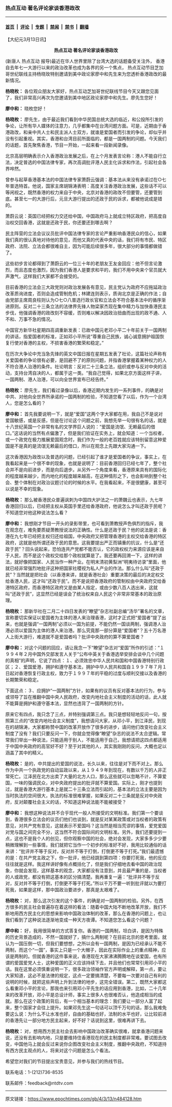 ### 热点互动  著名评论家谈香港政改

---

#### [首页](../../../..?n484128) &nbsp;|&nbsp; [评论](../../../../../epoch-comment?n484128) &nbsp;|&nbsp; [专题](../../../../../epoch-special?n484128) &nbsp;|&nbsp; [禁闻](../../../../../epoch-news?n484128) &nbsp;|&nbsp; [禁书](../../../../../books?n484128) &nbsp;|&nbsp; [翻墙](https://github.com/gfw-breaker/nogfw/blob/master/README.md?n484128)


<div class="post_content" id="artbody" itemprop="articleBody">
 <!-- article content begin -->
 <p>
  【大纪元3月13日讯】
  <b>
   <center>
    <ok href="https://www.epochtimes.com/gb/tag/%E7%83%AD%E7%82%B9%E4%BA%92%E5%8A%A8.html">
     热点互动
    </ok>
    著名评论家谈香港政改
   </center>
  </b>
 </p>
 <p>
  (新唐人
  <ok href="https://www.epochtimes.com/gb/tag/%E7%83%AD%E7%82%B9%E4%BA%92%E5%8A%A8.html">
   热点互动
  </ok>
  报导)最近在华人世界里除了台湾大选的话题备受关注外， 香港自去年七一大游行以来的政治改革也成为各界的另一个焦点， 热点互动节目芝加哥世纪联线主持杨晓玫特别邀请到美中政论家廖中和先生来为您透析香港政改的最新情况。
 </p>
 <p>
  <b>
   杨晓枚：
  </b>
  各位观众朋友大家好，热点互动芝加哥世纪联线节目今天又跟您见面了，我们非常高兴再次为您邀请到美中地区政论家廖中和先生。廖先生您好！
 </p>
 <p>
  <b>
   廖中和：
  </b>
  晓枚您好！
 </p>
 <p>
  <b>
   杨晓枚：
  </b>
  廖先生，由于最近我们看到中华民国总统大选的临近，和公投所引发的争论，让所有华人媒体的注意力，几乎都集中在台湾问题方面。可是，近期由于香港政改，和亲中共人士和民主派人士双方，就谁是爱国者而引发的争论，却似乎并没有引起重视。其实，香港和台湾目前所面临的，都是一国两制的问题。今天我们的话题，首先聚焦香港，节目一开始，一起来看一段新闻录像。
 </p>
 <p>
  北京高层明确表示介入香港政治发展之后，在上个月发表言论称：港人不能自行立法，决定普选的中国法律专家，再次高调批评港人民主化诉求和作法，引起社会各界哗然。
 </p>
 <p>
  曾参与起草香港基本法的中国法律专家萧蔚云强调：基本法从来没有承诺过在○七年普选特首。他说，国家主席胡锦涛表明：高度关注香港政治发展，这些话不可以等闲视之，既然香港的权力来自于中央，北京对香港的政改不但要管，还要管到底。甚至七一的大游行后，元旦大游行提出的还政于民的诉求，都被他说成是错的。
 </p>
 <p>
  萧蔚云说：英国已经把权力交还给中国，中国政府马上就成立特区政府，把高度自治权交回香港，这就是还政于民，你还要还到哪去啊？
 </p>
 <p>
  民主阵营的立法会议议员批评中国法律专家的言论严重影响香港民众的信心，如果我们真的很认真地对待他的意见，而他又真的代表中央的话，我们将有巿民、特区政府、法院、立法会都很难自主，因为可能后续很多年，很大部分的事情都做错了。
 </p>
 <p>
  这些初步言论都得到了萧蔚云的一位三十年的老朋友王友金回应：他不但言论激烈，而且态度也激烈，因为我们香港人是要求和平的，我们不用中央来个官员就大声激气，这样我们大家都不会接受的。
 </p>
 <p>
  目前香港的立法会三大政党则对政治发展各有意见，民主党认为政府不应拖延政治改革质询进度，否则会造成管制危机；林建连则表示，质询北京是正确的作法；自由党部主席周良柱则认为○七○八普选行政长官和立法会不符合基本法中的循序渐进原则。反对二十三条立法的法律界先锋人物梁家杰现在集中精力与加快香港民主步伐，他强调香港的政改刻不容缓，否则难以解决因政治扭曲而出现的政不通、人不和、万事不急的情况。
 </p>
 <p>
  中国官方新华社星期四高调重新发表：已故中国元老邓小平二十年前关于一国两制的讲话，指爱国者的标准，正如邓小平所说“尊重自己民族，诚心诚意拥护祖国恢复行使对香港的主权，不损害香港的繁荣和稳定。”
 </p>
 <p>
  在历次大争论中充当急先锋的英文中国日报在星期五发表了社论，这篇社论声称有关爱国者的争论很有必要，是回避不了的原则问题，并指香港掌握着某种权力的人不符合港人治港的条件。社论明言：反对二十三条立法，组织或参与反对中央的活动，支持台湾自决的人，都属于这一类。“我自己觉得，如果北京方面这样子讲，一国两制、港人治港，可以向全世界宣布已经告终。”
 </p>
 <p>
  <b>
   杨晓枚：
  </b>
  廖先生，我们看过录像以后，香港近期内发生的一系列事件，的确是对中共、对他向全世界所承诺的一国两制的检验，不知道您看了以后，作为一个台湾人，您是怎么看的？
 </p>
 <p>
  <b>
   廖中和：
  </b>
  首先我要说明一下，就是“爱国”这两个字大家都在用，我自己不是说对爱国敏感，或是反感，但是在讨论这个问题之前，我想先举一句很有名的话，就是十八世纪英国一个非常有名的文学界巨人说的：“爱国是流氓、无赖最后的借口。”这话说的当然有点偏激了，但是我们验证在实务上，就会知道：一个当权者，或一个政党在极力推展爱国观念时，我们作为一般的老百姓就应该特别留意这种爱国是不是真的是流氓无赖最后的借口，所以在观念上先跟大家沟通一下。
 </p>
 <p>
  这次香港因为政改以及普选的问题，已经引起了谁才是爱国者的争议，事实上，在我看起来是一个很不幸的现象，也就是说明了：目前香港回归已经七年了，整个社会并不是向前进步，而是向后退步。从另外一个角度来看，香港原来具有的国际化的程度越来越少，而内地化的程度越来越高，在这种情形之下，也会影响到整个社会、整个体制在对政治议题讨论的时候的水平。在我看起来，不是很健康，甚至可以说是不幸的现象。
 </p>
 <p>
  <b>
   杨晓枚：
  </b>
  那么被香港民众普遍讽刺为中国四大护法之一的萧魏云也表示，九七年香港回归以后，已经把主权从英国手里还给香港政府，他说怎么才叫还政于民呢？不知道您对他这种说法怎么看？
 </p>
 <p>
  <b>
   廖中和：
  </b>
  我想刚才节目一开头的录影带里，也可看到萧教授声色俱烈的指斥，我在观念在，难免要质疑萧教授说法的正确性。什么是还政于民？他的说法是说：香港在九七年已经把主权归还给祖国，中央政府又把管理香港的主权交给香港的特区政府，这就是他所谓还政于民的意思。这我要提出严正而镇重的抗议，什么是“还政于民”？回头说起来，恐怕连共产党都不能否认，它的政权权力来源应该是来自于人民，而不是这个政权交给那个政权就算是了。我还要再回溯一下，这样的讲法，就好像把国家、人民当作一种产业。在明末清初黄梨洲“明夷待访录”里面，他就已经非常强烈地批评这种把国家社稷视为私人产业的作法。那么什么叫“还政于民”？当然就是把社会（以香港来讲，就是香港社会）重要决策的最后的决定权交给香港人民，这才叫“还政于民”。而不是说把香港政府的管制权由中央政府交给香港特区政府，而香港特区政府又是由某人指定，或由少数八百人选出来，这就叫“还政于民”，这显然已经是误会了统治权来自人民这个非常非常基本的政治原理。
 </p>
 <p>
  <b>
   杨晓枚：
  </b>
  那新华社在二月二十四日发表的“瞭望”杂志社副总编“汤华”署名的文章，宣称要切实保证以爱国者为主体的港人来治理香港，这时才正式把“爱国者”提了出来，也就是强调“一国两制”必须以一国为前提，不能仍然一国谈两制，强调港人治港必须以爱国为主体的港人来治港。那么究竟那一部分算是“爱国者”？五十万名港人上街大游行，难道就不是爱国者吗？批评中央政府的算不算爱国者？
 </p>
 <p>
  <b>
   廖中和：
  </b>
  对这个问题的回应，请让我念一下“瞭望”杂志对“爱国”所作的引述：“１９９４年２月中国外交部发言人关于“公布中英关于香港选举安排会谈中几个问题的真相”的声明，它说了四点：１、必须效忠中华人民共和国和中国香港特别行政区；２、爱国爱港，拥护和遵守基本法，拥护中华人民共和国自１９９７年７月１日起对香港恢复行政主权，致力于１９９７年的平稳的过度与顺利交接以及香港的长期繁荣和稳定。
 </p>
 <p>
  下面这点：３、应拥护“一国两制”方针，如果有的议员有反对基本法的行为，参与或领导了旨在推翻中国中央人民政府，改变内地社会主义制度的活动的话，此人就不能算是拥护和遵守基本法，显然也违背了一国两制的方针。
 </p>
 <p>
  原来它有四点，我只念了三点，并特别强调第三点。我只是想轻轻地反问一句，按照第三点的“改变内地社会主义制度”，我想请问大家，从邓小平，到江泽民，到现在的胡锦涛，大家都称赞中国的改革开放作了很多的进步，请问他们改变社会主义制度了没有？我们只要反问一下，你就会觉得像“瞭望”杂志的说法不太合逻辑。常常我们举出一种说法，只能适用于别人，不能适用于自己，我想请把这四点都适用于中国中央政府的高官好不好？至于对其他的人，其实我刚刚的反问，大概也足以涵盖了其中的精义。
 </p>
 <p>
  <b>
   杨晓枚：
  </b>
  是的，中共提出的爱国的说法，长久以来，往往是对下而不对上。那么作为中共一个执政党的自动监政以来，从１９４９年到现在，有数以千万的人非正常死亡。江泽民在北方出卖了大量的北方人口，那么这些就可以忽略不计，不算爱国，一味的强调民众，对中央政府提出的批评就不算爱国。实际上，刚才也提到过，就是香港大游行基本上是就二十三条立法而引起的，基本法的立法主要是因为当时执法的空间很大，执法的标准很难掌握，如果反对二十三条就是反对中央政府，反对颠覆社会主义的话，不知道这种说法能不能被接受？
 </p>
 <p>
  <b>
   廖中和：
  </b>
  我想这种说法并不合乎现代一般人所接受的文明标准。我们第一个要谈到，香港很多立法会的议员们他们也谈到，就是反对某某政策或对当权者的政策有意见，对共产党有意见，这就表示不爱国吗？这当然是相当荒谬的事情，爱党爱国对党与国之间完全不分，这当然不符合国际间的文明标准。另外，我们还要提到一点，这也不是我个人的创见，但你观察中国的社会，绝对会发现，大家多多少少要稍微理解到一些事情，我们就把它当作一个初步的标准好不好，我用比较通俗的话来讲：“批评并不等于反对，反对并不等于打倒，打倒更不等于打死。”我们最遗憾的是：在共产党主政之下，你一批评，他已经跳到第四项：你要打死我，他的反应往往就是这样。我这样讲好像有点概括化了，但是我们仔细地去看中国的政治现象，你就会发现，这样基本的观念，大家都没有注意到，并且最严重的是，当权者的人或政党，都没有把这基本的区分搞清楚。我再重复一遍：“批评并不等于反对，反对并不等于打倒，打倒更不等于打死。”所以千万不要一听到批评就以为要打死我，如果是这样，那中国政治要进步，那真是太艰难了。
 </p>
 <p>
  <b>
   杨晓枚：
  </b>
  对，那么这次引发的这个事件，的确是对一国两制的检验。另外，在西方很多的民主社会普遍存在着这样的看法：随着中国大陆不断地改革开放，我们不断地用西方民主化的思想来影响中国政治体制的改革，那么在香港的问题上，也让我们看到了这种说法逐渐地变成一种天方夜谭。不知道您怎么看这个问题？
 </p>
 <p>
  <b>
   廖中和：
  </b>
  好，我用很简单的方式答复你。香港的一国两制，坦白讲，是因为特殊的历史背景造成的，不然一国就好了，搞什么两制呢？在目前北京的思考里面，就认为一国压倒一切，但我们要想想，之所以会有一国两制，是因为已经承认不能不两制，而这个“一国”，事实上只是一个大帽子，因此在实际作业上的重点精神，应该是两制的。但就香港的这件事来说，香港现在大家沸沸腾腾地在谈爱国，也有所谓的爱国爱党人士，这种爱国的正义应该持续下去，并且他们也常常引用邓小平的话。我在这里必须慎重说明一下，很多政治领袖作官方声明或解释，第一点，要让大家知道，这必不是法律的规定，这点一定要搞清楚，不要每一次要对自己有利的说明的时候，就把这些声明上升到法律的地步，这完全错误。第二，既然大家都这么看重邓小平的言论，那我也来引用邓小平先生的话应用到香港，比如，二十几年来的改革开放，邓小平是总设计师，事实上很多人也很难否认，他造成相当的成就。那么在这个政策的背后，有一个相当基本的理念：我们要让一部分人富了起来，整个国家才会往上提升。如果邓先生这一句话可以顶千万句的话，那么我难免要这么说：为什么不让水准也好，自由的基础也好，法制的水平也好，让比较前进的香港先让一部分地方民主起来，好不好？话说到这里，很难再讲下去。
 </p>
 <p>
  <b>
   杨晓枚：
  </b>
  对，想用西方民主社会去影响中国政治改革确实很难，就拿香港问题来说，还没有去影响内地，只是要维持住香港现在的民主制度都非常难。要试图去改变，中国他马上就会反过来说你企图改变社会主义制度，推翻中央政府，不知道持有西方民主观点的人，将来对这个问题是怎么个看法。
 </p>
 <p>
  希望您对我们的节目提出宝贵意见，并参与我们的热线节目。
 </p>
 <p>
  联系电话：1-(212)736-8535
 </p>
 <p>
  联系邮件：feedback@ntdtv.com
  <font color="#ffffff">
   (http://www.dajiyuan.com)
  </font>
 </p>
 <!-- article content end -->
 <div id="below_article_ad">
 </div>
</div>


---

原文链接：https://www.epochtimes.com/gb/4/3/13/n484128.htm